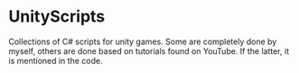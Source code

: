 # UnityScripts
Collections of C# scripts for unity games.
Some are completely done by myself, others are done based on tutorials found on YouTube. If the latter, it is mentioned in the code.
